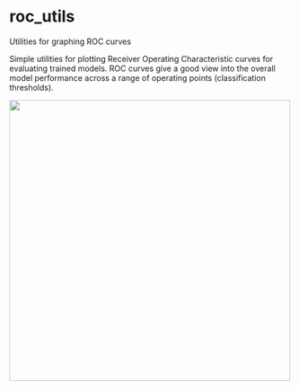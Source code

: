 # roc_utils
Utilities for graphing ROC curves

Simple utilities for plotting Receiver Operating Characteristic curves for evaluating trained models. ROC curves give a good
view into the overall model performance across a range of operating points (classification thresholds).

<image src="https://github.com/kinetic-cipher/roc_utils/blob/master/roc_comparison.png" width ="500">
